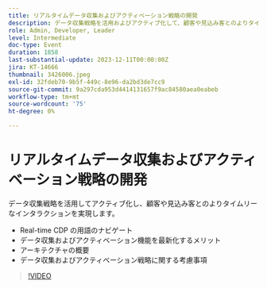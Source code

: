 ```yaml
---
title: リアルタイムデータ収集およびアクティベーション戦略の開発
description: データ収集戦略を活用およびアクティブ化して、顧客や見込み客とのよりタイムリーなインタラクションを実現します。
role: Admin, Developer, Leader
level: Intermediate
doc-type: Event
duration: 1858
last-substantial-update: 2023-12-11T00:00:00Z
jira: KT-14666
thumbnail: 3426006.jpeg
exl-id: 32fdeb70-9b5f-449c-8e96-da2bd3de7cc9
source-git-commit: 9a297cda953d4414131657f9ac84580aea0eabeb
workflow-type: tm+mt
source-wordcount: '75'
ht-degree: 0%

---
```


# リアルタイムデータ収集およびアクティベーション戦略の開発

データ収集戦略を活用してアクティブ化し、顧客や見込み客とのよりタイムリーなインタラクションを実現します。

* Real-time CDP の用語のナビゲート
* データ収集およびアクティベーション機能を最新化するメリット
* アーキテクチャの概要
* データ収集およびアクティベーション戦略に関する考慮事項

>[!VIDEO](https://video.tv.adobe.com/v/3456225/?learn=on&captions=jpn)
